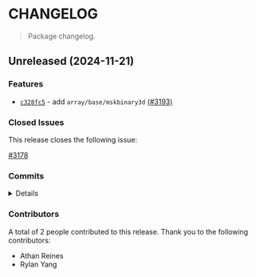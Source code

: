 # CHANGELOG

> Package changelog.

<section class="release" id="unreleased">

## Unreleased (2024-11-21)

<section class="features">

### Features

-   [`c328fc5`](https://github.com/stdlib-js/stdlib/commit/c328fc515fc925ee717ed9cd844cca83a61da806) - add `array/base/mskbinary3d` [(#3193)](https://github.com/stdlib-js/stdlib/pull/3193)

</section>

<!-- /.features -->

<section class="issues">

### Closed Issues

This release closes the following issue:

[#3178](https://github.com/stdlib-js/stdlib/issues/3178)

</section>

<!-- /.issues -->

<section class="commits">

### Commits

<details>

-   [`c328fc5`](https://github.com/stdlib-js/stdlib/commit/c328fc515fc925ee717ed9cd844cca83a61da806) - **feat:** add `array/base/mskbinary3d` [(#3193)](https://github.com/stdlib-js/stdlib/pull/3193) _(by Rylan Yang, Athan Reines, stdlib-bot)_

</details>

</section>

<!-- /.commits -->

<section class="contributors">

### Contributors

A total of 2 people contributed to this release. Thank you to the following contributors:

-   Athan Reines
-   Rylan Yang

</section>

<!-- /.contributors -->

</section>

<!-- /.release -->

